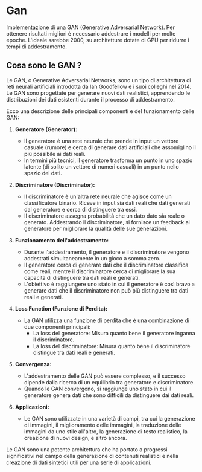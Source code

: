 # Gan
Implementazione di una GAN (Generative Adversarial Network).
Per ottenere risultati migliori è necessario addestrare i modelli per molte epoche.
L'ideale sarebbe 2000, su architetture dotate di GPU per ridurre i tempi di addestramento.

## Cosa sono le GAN ?

Le GAN, o Generative Adversarial Networks, sono un tipo di architettura di reti neurali artificiali introdotta da Ian Goodfellow e i suoi colleghi nel 2014. Le GAN sono progettate per generare nuovi dati realistici, apprendendo le distribuzioni dei dati esistenti durante il processo di addestramento.

Ecco una descrizione delle principali componenti e del funzionamento delle GAN:

1. **Generatore (Generator):**
   - Il generatore è una rete neurale che prende in input un vettore casuale (rumore) e cerca di generare dati artificiali che assomiglino il più possibile ai dati reali.
   - In termini più tecnici, il generatore trasforma un punto in uno spazio latente (di solito un vettore di numeri casuali) in un punto nello spazio dei dati.

2. **Discriminatore (Discriminator):**
   - Il discriminatore è un'altra rete neurale che agisce come un classificatore binario. Riceve in input sia dati reali che dati generati dal generatore e cerca di distinguere tra essi.
   - Il discriminatore assegna probabilità che un dato dato sia reale o generato. Addestrando il discriminatore, si fornisce un feedback al generatore per migliorare la qualità delle sue generazioni.

3. **Funzionamento dell'addestramento:**
   - Durante l'addestramento, il generatore e il discriminatore vengono addestrati simultaneamente in un gioco a somma zero.
   - Il generatore cerca di generare dati che il discriminatore classifica come reali, mentre il discriminatore cerca di migliorare la sua capacità di distinguere tra dati reali e generati.
   - L'obiettivo è raggiungere uno stato in cui il generatore è così bravo a generare dati che il discriminatore non può più distinguere tra dati reali e generati.

4. **Loss Function (Funzione di Perdita):**
   - La GAN utilizza una funzione di perdita che è una combinazione di due componenti principali:
     - La loss del generatore: Misura quanto bene il generatore inganna il discriminatore.
     - La loss del discriminatore: Misura quanto bene il discriminatore distingue tra dati reali e generati.

5. **Convergenza:**
   - L'addestramento delle GAN può essere complesso, e il successo dipende dalla ricerca di un equilibrio tra generatore e discriminatore.
   - Quando le GAN convergono, si raggiunge uno stato in cui il generatore genera dati che sono difficili da distinguere dai dati reali.

6. **Applicazioni:**
   - Le GAN sono utilizzate in una varietà di campi, tra cui la generazione di immagini, il miglioramento delle immagini, la traduzione delle immagini da uno stile all'altro, la generazione di testo realistico, la creazione di nuovi design, e altro ancora.

Le GAN sono una potente architettura che ha portato a progressi significativi nel campo della generazione di contenuti realistici e nella creazione di dati sintetici utili per una serie di applicazioni.
